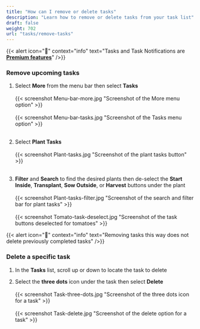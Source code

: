 ```yaml
---
title: "How can I remove or delete tasks"
description: "Learn how to remove or delete tasks from your task list"
draft: false
weight: 702
url: "tasks/remove-tasks"
---
```


{{< alert icon="💸" context="info" text="Tasks and Task Notifications are [**Premium features**](../../account/premium-subscription)" />}}

### Remove upcoming tasks
1. Select **More** from the menu bar then select **Tasks**<br /><br />
   {{< screenshot Menu-bar-more.jpg "Screenshot of the More menu option" >}}<br /><br />
   {{< screenshot Menu-bar-tasks.jpg "Screenshot of the Tasks menu option" >}}<br /><br />

2. Select **Plant Tasks**<br /><br />
   {{< screenshot Plant-tasks.jpg "Screenshot of the plant tasks button" >}}<br /><br />

3. **Filter** and **Search** to find the desired plants then de-select the **Start Inside**, **Transplant**, **Sow Outside**, or **Harvest** buttons under the plant<br /><br />
{{< screenshot Plant-tasks-filter.jpg "Screenshot of the search and filter bar for plant tasks" >}}<br /><br />
{{< screenshot Tomato-task-deselect.jpg "Screenshot of the task buttons deselected for tomatoes" >}}

{{< alert icon="🫛" context="info" text="Removing tasks this way does not delete previously completed tasks" />}}

### Delete a specific task
1. In the **Tasks** list, scroll up or down to locate the task to delete

2. Select the **three dots** icon under the task then select **Delete**<br /><br />
{{< screenshot Task-three-dots.jpg "Screenshot of the three dots icon for a task" >}}<br /><br />
{{< screenshot Task-delete.jpg "Screenshot of the delete option for a task" >}}<br /><br />
